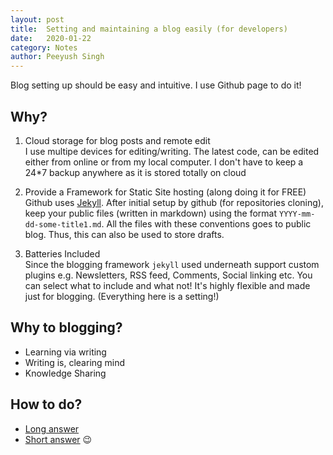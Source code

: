 ```yaml
---
layout: post
title:	Setting and maintaining a blog easily (for developers)
date:	2020-01-22
category: Notes
author:	Peeyush Singh
---
```


Blog setting up should be easy and intuitive. I use Github page to do it!

## Why?

1. Cloud storage for blog posts and remote edit<br>
I use multipe devices for editing/writing. The latest code, can be edited either from online or from my local computer. I don't have to keep a 24*7 backup anywhere as it is stored totally on cloud

2. Provide a Framework for Static Site hosting (along doing it for FREE)<br>
Github uses [Jekyll](https://jekyllrb.com/). After initial setup by github (for repositories cloning), keep your public files (written in markdown) using the format `YYYY-mm-dd-some-title1.md`. All the files with these conventions goes to public blog. Thus, this can also be used to store drafts.

3. Batteries Included<br>
Since the blogging framework `jekyll` used underneath support custom plugins e.g. Newsletters, RSS feed, Comments, Social linking etc. You can select what to include and what not! It's highly flexible and made just for blogging. (Everything here is a setting!)

## Why to blogging?

- Learning via writing
- Writing is, clearing mind
- Knowledge Sharing

## How to do?

- [Long answer](https://docs.github.com/en/github/working-with-github-pages/setting-up-a-github-pages-site-with-jekyll)
- [Short answer](https://github.com/danromero/clio#how-to-set-up) 😉


<!--

The first step for any effective growth/ development is organisation. You can find organisation everywhere, either in your home, your workplace, your managers, your project kanban etc. Organisation gives us a start and a path to walk. (walking or not is a choice subject to surroundings - see place where you [live](#)) -->

<!-- I can remember a time where the shift happens in my life, and I can remember a journaling system. A public journal is helpful for us to become more clear and our family or generations ahead.  -->

<!-- ### Diving it into tech  -->

<!-- Since working on devops for a long time, I've been practicing to automate things to the point of bare simplicity! Like just click and run - that easy!  -->

<!-- I have experimented with wordpress, drupal, ghost, dev.to and what’s so every , name it! Being in control makes me customize to any future requirements.  -->
<!-- 
These are common problems, and my common solutions for them.

1. Hosting problem - I want my blog to live forever with a domain name and back-end that is always there. -> Github
2. Easy deployment - I do not want to search around files and take time to re-think the whole process for deployment, when there is already drag and drop! - [Github pages powered with Jekyll](https://docs.github.com/en/github/working-with-github-pages/setting-up-a-github-pages-site-with-jekyll)
3. Framework with batteries - I want to just use RSS feed, or newsletter, or comments seamlessly. Above solution (2) still works here.

Thus I would usually write in google docs and paste into some files into my github repositroy. <br>
Bang, new blog! How fast, and efficent and natural.

*In long terms - blogging will always be positive sum game!* -->
